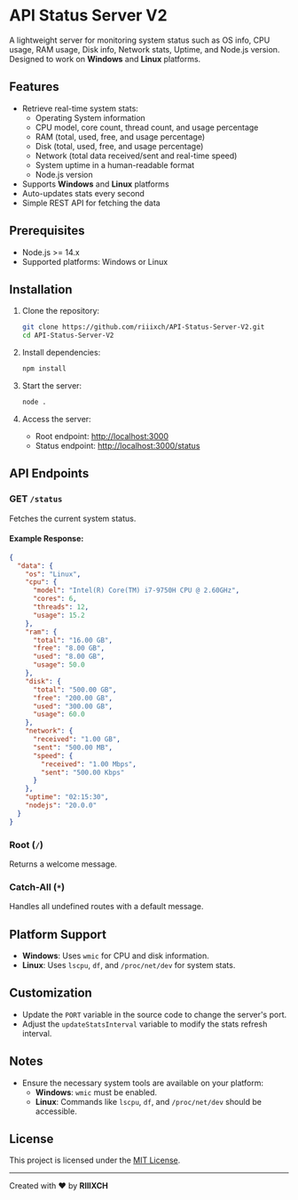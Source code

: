 # API Status Server V2

A lightweight server for monitoring system status such as OS info, CPU usage, RAM usage, Disk info, Network stats, Uptime, and Node.js version. Designed to work on **Windows** and **Linux** platforms.

## Features

- Retrieve real-time system stats:
  - Operating System information
  - CPU model, core count, thread count, and usage percentage
  - RAM (total, used, free, and usage percentage)
  - Disk (total, used, free, and usage percentage)
  - Network (total data received/sent and real-time speed)
  - System uptime in a human-readable format
  - Node.js version
- Supports **Windows** and **Linux** platforms
- Auto-updates stats every second
- Simple REST API for fetching the data

## Prerequisites

- Node.js >= 14.x
- Supported platforms: Windows or Linux

## Installation

1. Clone the repository:
   ```bash
   git clone https://github.com/riiixch/API-Status-Server-V2.git
   cd API-Status-Server-V2
   ```

2. Install dependencies:
   ```bash
   npm install
   ```

3. Start the server:
   ```bash
   node .
   ```

4. Access the server:
   - Root endpoint: [http://localhost:3000](http://localhost:3000)
   - Status endpoint: [http://localhost:3000/status](http://localhost:3000/status)

## API Endpoints

### GET `/status`

Fetches the current system status.

#### Example Response:
```json
{
  "data": {
    "os": "Linux",
    "cpu": {
      "model": "Intel(R) Core(TM) i7-9750H CPU @ 2.60GHz",
      "cores": 6,
      "threads": 12,
      "usage": 15.2
    },
    "ram": {
      "total": "16.00 GB",
      "free": "8.00 GB",
      "used": "8.00 GB",
      "usage": 50.0
    },
    "disk": {
      "total": "500.00 GB",
      "free": "200.00 GB",
      "used": "300.00 GB",
      "usage": 60.0
    },
    "network": {
      "received": "1.00 GB",
      "sent": "500.00 MB",
      "speed": {
        "received": "1.00 Mbps",
        "sent": "500.00 Kbps"
      }
    },
    "uptime": "02:15:30",
    "nodejs": "20.0.0"
  }
}
```

### Root (`/`)

Returns a welcome message.

### Catch-All (`*`)

Handles all undefined routes with a default message.

## Platform Support

- **Windows**: Uses `wmic` for CPU and disk information.
- **Linux**: Uses `lscpu`, `df`, and `/proc/net/dev` for system stats.

## Customization

- Update the `PORT` variable in the source code to change the server's port.
- Adjust the `updateStatsInterval` variable to modify the stats refresh interval.

## Notes

- Ensure the necessary system tools are available on your platform:
  - **Windows**: `wmic` must be enabled.
  - **Linux**: Commands like `lscpu`, `df`, and `/proc/net/dev` should be accessible.

## License

This project is licensed under the [MIT License](LICENSE).

---

Created with ❤️ by **RIIIXCH**